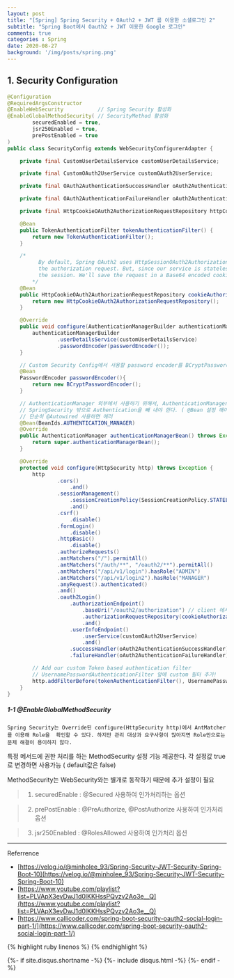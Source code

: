 ```yaml
---
layout: post
title: "[Spring] Spring Security + OAuth2 + JWT 를 이용한 소셜로그인 2"
subtitle: "Spring Boot에서 Oauth2 + JWT 이용한 Google 로그인"
comments: true
categories : Spring
date: 2020-08-27
background: '/img/posts/spring.png'
---
```


## 1. Security Configuration    

```java
@Configuration
@RequiredArgsConstructor
@EnableWebSecurity           // Spring Security 활성화
@EnableGlobalMethodSecurity( // SecurityMethod 활성화
        securedEnabled = true,
        jsr250Enabled = true,
        prePostEnabled = true
)
public class SecurityConfig extends WebSecurityConfigurerAdapter {

    private final CustomUserDetailsService customUserDetailsService;

    private final CustomOAuth2UserService customOAuth2UserService;

    private final OAuth2AuthenticationSuccessHandler oAuth2AuthenticationSuccessHandler;

    private final OAuth2AuthenticationFailureHandler oAuth2AuthenticationFailureHandler;

    private final HttpCookieOAuth2AuthorizationRequestRepository httpCookieOAuth2AuthorizationRequestRepository;

    @Bean
    public TokenAuthenticationFilter tokenAuthenticationFilter() {
        return new TokenAuthenticationFilter();
    }

    /*
          By default, Spring OAuth2 uses HttpSessionOAuth2AuthorizationRequestRepository to save
          the authorization request. But, since our service is stateless, we can't save it in
          the session. We'll save the request in a Base64 encoded cookie instead.
        */
    @Bean
    public HttpCookieOAuth2AuthorizationRequestRepository cookieAuthorizationRequestRepository() {
        return new HttpCookieOAuth2AuthorizationRequestRepository();
    }

    @Override
    public void configure(AuthenticationManagerBuilder authenticationManagerBuilder) throws Exception {
        authenticationManagerBuilder
                .userDetailsService(customUserDetailsService)
                .passwordEncoder(passwordEncoder());
    }

    // Custom Security Config에서 사용할 password encoder를 BCryptPasswordEncoder로 정의
    @Bean
    PasswordEncoder passwordEncoder(){
        return new BCryptPasswordEncoder();
    }

    // AuthenticationManager 외부에서 사용하기 위해서, AuthenticationManagerBean을 이용하여
    // SpringSecurity 밖으로 Authentication을 빼 내야 한다. ( @Bean 설정 해야함 )
    // 단순히 @Autowired 사용하면 에러
    @Bean(BeanIds.AUTHENTICATION_MANAGER)
    @Override
    public AuthenticationManager authenticationManagerBean() throws Exception {
        return super.authenticationManagerBean();
    }

    @Override
    protected void configure(HttpSecurity http) throws Exception {
        http
                .cors()
                    .and()
                .sessionManagement()
                    .sessionCreationPolicy(SessionCreationPolicy.STATELESS) // 토큰 사용하기 위해
                    .and()
                .csrf()
                    .disable()
                .formLogin()
                    .disable()
                .httpBasic()
                    .disable()
                .authorizeRequests()
                .antMatchers("/").permitAll()
                .antMatchers("/auth/**", "/oauth2/**").permitAll()
                .antMatchers("/api/v1/login").hasRole("ADMIN")
                .antMatchers("/api/v1/login2").hasRole("MANAGER")
                .anyRequest().authenticated()
                .and()
                .oauth2Login()
                    .authorizationEndpoint()
                        .baseUri("/oauth2/authorization") // client 에서 처음 로그인 시도 URI
                        .authorizationRequestRepository(cookieAuthorizationRequestRepository())
                        .and()
                    .userInfoEndpoint()
                        .userService(customOAuth2UserService)
                        .and()
                    .successHandler(oAuth2AuthenticationSuccessHandler)
                    .failureHandler(oAuth2AuthenticationFailureHandler);

        // Add our custom Token based authentication filter
        // UsernamePasswordAuthenticationFilter 앞에 custom 필터 추가! 
        http.addFilterBefore(tokenAuthenticationFilter(), UsernamePasswordAuthenticationFilter.class);
    }
}
```

##### 1-1 @EnableGlobalMethodSecurity 

`Spring Security는 Override된 configure(HttpSecurity http)에서 AntMatcher를 이용해 Role을 
확인할 수 있다. 하지만 관리 대상과 요구사항이 많아지면 Role만으로는 문제 해결이 용이하지 않다.`   

특정 메서드에 권한 처리를 하는 MethodSecurity 설정 기능 제공한다. 
 각 설정값 true로 변경하면 사용가능 ( default값은 false)     

MethodSecurity는 WebSecurity와는 별개로 동작하기 때문에 추가 설정이 필요   

> 1) securedEnable : @Secured 사용하여 인가처리하는 옵션   

> 2) prePostEnable : @PreAuthorize, @PostAuthorize 사용하여 인가처리 옵션   

> 3) jsr250Enabled : @RolesAllowed 사용하여 인가처리 옵션 


- - -
Referrence 

- [https://velog.io/@minholee_93/Spring-Security-JWT-Security-Spring-Boot-10](https://velog.io/@minholee_93/Spring-Security-JWT-Security-Spring-Boot-10)   
- [https://www.youtube.com/playlist?list=PLVApX3evDwJ1d0lKKHssPQvzv2Ao3e__Q](https://www.youtube.com/playlist?list=PLVApX3evDwJ1d0lKKHssPQvzv2Ao3e__Q)   
- [https://www.callicoder.com/spring-boot-security-oauth2-social-login-part-1/](https://www.callicoder.com/spring-boot-security-oauth2-social-login-part-1/)

{% highlight ruby linenos %}
{% endhighlight %}


{%- if site.disqus.shortname -%}
    {%- include disqus.html -%}
{%- endif -%}

